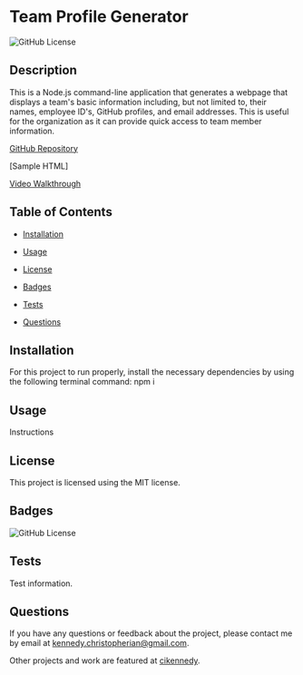 # Team Profile Generator
  ![GitHub License](https://img.shields.io/badge/license-MIT-yellow.svg)

  ## Description

  This is a Node.js command-line application that generates a webpage that displays a team's basic information including, but not limited to, their names, employee ID's, GitHub profiles, and email addresses. This is useful for the organization as it can provide quick access to team member information. 


  [GitHub Repository](https://github.com/cikennedy/team-profile-generator)

  [Sample HTML]

  [Video Walkthrough](youtube.com)

  ## Table of Contents

  * [Installation](#installation)

  * [Usage](#usage)
  
  * [License](#license)

  * [Badges](#badges)

  * [Tests](#tests)

  * [Questions](#questions)

  ## Installation

  For this project to run properly, install the necessary dependencies by using the following terminal command: npm i

  ## Usage

  Instructions

  ## License

  This project is licensed using the MIT license.

  ## Badges

  ![GitHub License](https://img.shields.io/badge/license-MIT-yellow.svg)


  ## Tests

  Test information. 

  ## Questions

  If you have any questions or feedback about the project, please contact me by email at [kennedy.christopherian@gmail.com](mailto:kennedy.christopherian@gmail.com). 

  Other projects and work are featured at [cikennedy](https://github.com/cikennedy).

